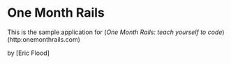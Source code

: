 # One Month Rails

This is the sample application for
(*One Month Rails: teach yourself to code*)(http:onemonthrails.com)

by [Eric Flood]